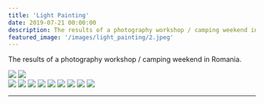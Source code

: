 ```yaml
---
title: 'Light Painting'
date: 2019-07-21 00:00:00
description: The results of a photography workshop / camping weekend in Romania.
featured_image: '/images/light_painting/2.jpeg'
---
```


The results of a photography workshop / camping weekend in Romania.

<img src="/images/light_painting/2.jpeg">

<img src="/images/light_painting/11.jpeg">

<div class="gallery" data-columns="2">
    <img src="/images/light_painting/1.jpeg">
    <img src="/images/light_painting/3.jpeg">
    <img src="/images/light_painting/4.jpeg">
    <img src="/images/light_painting/5.jpeg">
    <img src="/images/light_painting/6.jpeg">
    <img src="/images/light_painting/7.jpeg">
    <img src="/images/light_painting/8.jpeg">
    <img src="/images/light_painting/9.jpeg">
    <img src="/images/light_painting/10.jpeg">
</div>







---



